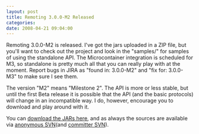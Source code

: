 ```yaml
---
layout: post
title: Remoting 3.0.0-M2 Released
categories: 
date: 2008-04-21 09:04:00
---
```

 Remoting 3.0.0\-M2 is released. I've got the jars uploaded in a ZIP file, but you'll want to check out the project and look in the "samples/" for samples of using the standalone API. The Microcontainer integration is scheduled for M3, so standalone is pretty much all that you can really play with at the moment. Report bugs in JIRA as "found in: 3.0.0\-M2" and "fix for: 3.0.0\-M3" to make sure I see them.

The version "M2" means "Milestone 2". The API is more or less stable, but until the first Beta release it is possible that the API (and the basic protocols) will change in an incompatible way. I do, however, encourage you to download and play around with it.

You can <a href="http://www.jboss.org/jbossremoting/downloads/">download the JARs here</a>, and as always the sources are available via <a href="http://anonsvn.jboss.org/repos/jbossremoting/remoting3/trunk/">anonymous SVN</a>(and <a href="https://svn.jboss.org/repos/jbossremoting/remoting3/trunk/">committer SVN</a>).

